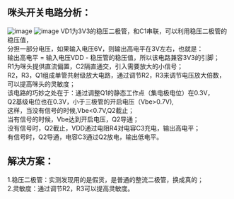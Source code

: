 咪头开关电路分析：<br>
--------------------
![image]()
![image]()
VD1为3V3的稳压二极管，和C1串联，可以利用稳压二极管的稳压值，<br>
分担一部分电压，如果输入电压6V，则输出高电平在3V左右，也就是：<br>
输出高电平 = 输入电压VDD - 稳压管的稳压值，所以该电路兼容3V3的引脚；<br>
R1为咪头提供直流偏置，C2隔直通交，引入需要放大的小信号；<br>
R2，R3，Q1组成单管共射级放大电路，通过调节R2，R3来调节电压放大倍数，
可以提高咪头的灵敏度；<br>
该电路的巧妙之处在于：通过调整Q1的静态工作点（集电极电位）在0.3V，<br>
Q2基级电位也在0.3V，小于三极管的开启电压（Vbe>0.7V),<br>
这样，当没有信号的时候,Vbe<0.7V,Q2截止；<br>
当有信号的时候，Vbe达到开启电压，Q2导通；<br>
没有信号时，Q2截止，VDD通过电阻R4对电容C3充电，输出高电平；<br>
有信号时，Q2导通，电容C3通过Q2放电，输出低电平。<br>

解决方案：<br>
------------
1.稳压二极管：实测发现用的是假货，是普通的整流二极管，换成真的；<br>
2.灵敏度：通过调节R2，R3可以提高灵敏度。<br>
